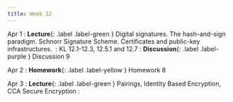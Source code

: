 ```yaml
---
title: Week 12
---
```


Apr 1
: **Lecture**{: .label .label-green } Digital signatures. The hash-and-sign paradigm. Schnorr Signature Scheme. Certificates and public-key infrastructures. 
    : KL 12.1-12.3, 12.5.1 and 12.7
: **Discussion**{: .label .label-purple } Discussion 9

Apr 2
: **Homework**{: .label .label-yellow } Homework 8

Apr 3
: **Lecture**{: .label .label-green }  Pairings, Identity Based Encryption, CCA Secure Encryption
    :  
